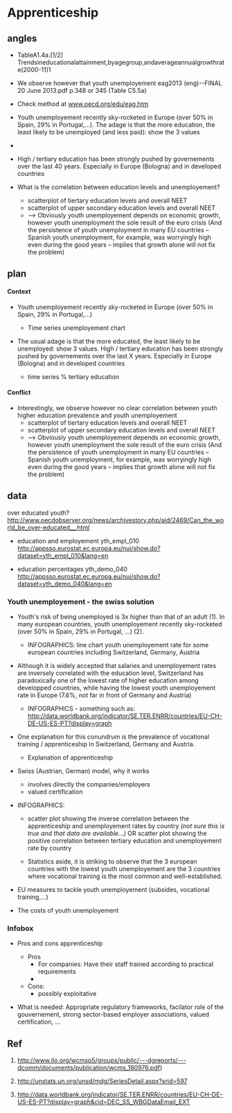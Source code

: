 # Apprenticeship

## angles

* TableA1.4a.[1/2] Trendsineducationalattainment,byagegroup,andaverageannualgrowthrate(2000-11)1
* We observe however that youth unemployement eag2013 (eng)--FINAL 20 June 2013.pdf p.348 or 345 (Table C5.5a)
*   Check method at www.oecd.org/edu/eag.htm


* Youth unemployement recently sky-rocketed in Europe (over 50% in Spain, 29% in Portugal,...). The adage is that the more education, the least likely to be unemployed (and less paid): show the 3 values



* 


* High / tertiary education has been strongly pushed by governements over the last 40 years. Especially in Europe (Bologna) and in developed countries

* What is the correlation between education levels and unemployement? 
  * scatterplot of tiertary education levels and overall NEET 
  * scatterplot of upper secondary education levels and overall NEET 
  * --> Obviously youth unemployement depends on economic growth, however youth unemployment the sole result of the euro crisis (And the persistence of youth unemployment in many EU countries – Spanish youth unemployment, for example, was worryingly high even during the good years – implies that growth alone will not fix the problem)
  
## plan

#### Context 
* Youth unemployement recently sky-rocketed in Europe (over 50% in Spain, 29% in Portugal,...)
  * Time series unemployement chart 

* The usual adage is that the more educated, the least likely to be unemployed: show 3 values. High / tertiary education has been strongly pushed by governements over the last X years. Especially in Europe (Bologna) and in developed countries
  * time series % tertiary education 
  
#### Conflict

* Interestingly, we observe however no clear correlation between youth higher education prevalence and youth unemployement
  * scatterplot of tiertary education levels and overall NEET 
  * scatterplot of upper secondary education levels and overall NEET 
  * --> Obviously youth unemployement depends on economic growth, however youth unemployment the sole result of the euro crisis (And the persistence of youth unemployment in many EU countries – Spanish youth unemployment, for example, was worryingly high even during the good years – implies that growth alone will not fix the problem)




## data 

over educated youth? <http://www.oecdobserver.org/news/archivestory.php/aid/2469/Can_the_world_be_over-educated__.html>



* education and employement yth_empl_010
<http://appsso.eurostat.ec.europa.eu/nui/show.do?dataset=yth_empl_010&lang=en>

* education percentages yth_demo_040
<http://appsso.eurostat.ec.europa.eu/nui/show.do?dataset=yth_demo_040&lang=en>










### Youth unemployement - the swiss solution



* Youth's risk of being unemployed is 3x higher than that of an adult (1). In many european countries, youth unemployement recently sky-rocketed (over 50% in Spain, 29% in Portugal, ...) (2).

    * INFOGRAPHICS: line chart youth unemployement rate for some european countries including Switzerland, Germany, Austria
    

* Although it is widely accepted that salaries and unemployement rates are inversely correlated with the education level, Switzerland has paradoxically one of the lowest rate of higher education among developped  countries, while having the lowest youth unemployement rate in Europe (7.6%, not far in front of Germany and Austria)

    * INFOGRAPHICS - something such as: http://data.worldbank.org/indicator/SE.TER.ENRR/countries/EU-CH-DE-US-ES-PT?display=graph
    
* One explanation for this conundrum is the prevalence of vocational training / apprenticeship in Switzerland, Germany and Austria. 
	* Explanation of apprenticeship

* Swiss (Austrian, German) model, why it works 
	* involves directly the companies/employers
	* valued certification
	
* INFOGRAPHICS: 
	* scatter plot showing the inverse correlation between the apprenticeship and unemployement rates by country _(not sure this is true and that data are available...)_ OR scatter plot showing the positive correlation between tertiary education and unemployement rate by country
	
	* Statistics aside, it is striking to observe that the 3 european countries with the lowest youth unemployement are the 3 countries where  vocational training is the most common and well-established. 

* EU measures to tackle youth unemployement (subsides, vocational training,...)
	
* The costs of youth unemployement



 













### Infobox

* Pros and cons apprenticeship
	* Pros
		* For companies: Have their staff trained according to practical requirements
		* 
	* Cons:
		* possibly exploitative
		
* What is needed: Appropriate regulatory frameworks, facilator role of the gouvernement, strong sector-based employer associations, valued certification, ...





















## Ref

1. http://www.ilo.org/wcmsp5/groups/public/---dgreports/---dcomm/documents/publication/wcms_180976.pdf)

1. http://unstats.un.org/unsd/mdg/SeriesDetail.aspx?srid=597

1. http://data.worldbank.org/indicator/SE.TER.ENRR/countries/EU-CH-DE-US-ES-PT?display=graph&cid=DEC_SS_WBGDataEmail_EXT


